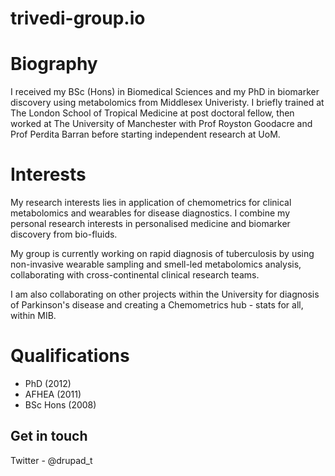 # trivedi-group.io

# Biography

I received my BSc (Hons) in Biomedical Sciences and my PhD in biomarker discovery using metabolomics from Middlesex Univeristy.  I briefly trained at The London School of Tropical Medicine at post doctoral fellow, then worked at The University of Manchester with Prof Royston Goodacre and Prof Perdita Barran before starting independent research at UoM. 

# Interests

My research interests lies in application of chemometrics for clinical metabolomics and wearables for disease diagnostics. I combine my personal research interests in personalised medicine and biomarker discovery from bio-fluids. 

My group is currently working on rapid diagnosis of tuberculosis by using non-invasive wearable sampling and smell-led metabolomics analysis, collaborating with cross-continental clinical research teams. 

I am also collaborating on other projects within the University for diagnosis of Parkinson's disease and creating a Chemometrics hub - stats for all, within MIB. 


# Qualifications

- PhD (2012) 
- AFHEA (2011)
- BSc Hons (2008)

## Get in touch
Twitter - @drupad_t


